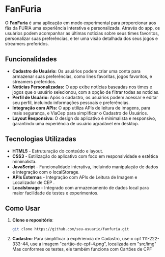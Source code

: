 # FanFuria

O **FanFuria** é uma aplicação em modo experimental para proporcionar aos fãs da FURIA uma experiência interativa e personalizada. Através do app, os usuários podem acompanhar as últimas notícias sobre seus times favoritos, personalizar suas preferências, e ter uma visão detalhada dos seus jogos e streamers preferidos.

## Funcionalidades

- **Cadastro de Usuário:** Os usuários podem criar uma conta para armazenar suas preferências, como lines favoritas, jogos favoritos, e streamers preferidos.
- **Notícias Personalizadas:** O app exibe notícias baseadas nos times e jogos que o usuário selecionou, com a opção de filtrar todas as notícias.
- **Perfil de Usuário:** Após o cadastro, os usuários podem acessar e editar seu perfil, incluindo informações pessoais e preferências.
- **Integração com APIs:** O app utiliza APIs de leitura de imagens, para mais segurança, e ViaCep para simplificar o Cadastro de Usuários.
- **Layout Responsivo:** O design do aplicativo é minimalista e responsivo, garantindo uma experiência de usuário agradável em desktop.

## Tecnologias Utilizadas

- **HTML5** - Estruturação do conteúdo e layout.
- **CSS3** - Estilização do aplicativo com foco em responsividade e estética minimalista.
- **JavaScript** - Funcionalidade interativa, incluindo manipulação de dados e integração com o localStorage.
- **APIs Externas** - Integração com APIs de Leitura de Imagem e Localizador de CEP .
- **Localstorage** - Integrado com armazenamento de dados local para maior facilidade de testes e experimentos.

## Como Usar

1. **Clone o repositório**:
   ```bash
   git clone https://github.com/seu-usuario/fanfuria.git

1. **Cadastro**:
   Para simplificar a expêriencia de Cadastro, use o cpf 111-222-333-44, use a imagem "cartão-de-cpf-4.png", localizada em "src/img"
   Mas conformes os testes, ele também funciona com Cartões de CPF
